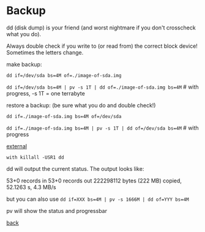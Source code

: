 Backup
======

dd (disk dump) is your friend (and worst nightmare if you don't crosscheck what you do).

Always double check if you write to (or read from) the correct block device! Sometimes the letters change.

make backup:

`dd if=/dev/sda bs=4M of=./image-of-sda.img`

`dd if=/dev/sda bs=4M | pv -s 1T | dd of=./image-of-sda.img bs=4M`	# with progress, -s 1T = one terrabyte

restore a backup: (be sure what you do and double check!)

`dd if=./image-of-sda.img bs=4M of=/dev/sda`

`dd if=./image-of-sda.img bs=4M | pv -s 1T | dd of=/dev/sda bs=4M`	# with progress

[external](http://www.adick.at/2012/02/11/festplatten-klonen-mit-dd/)

`with killall -USR1 dd`

dd will output the current status. The output looks like:

53+0 records in
53+0 records out
222298112 bytes (222 MB) copied, 52.1263 s, 4.3 MB/s

but you can also use `dd if=XXX bs=4M | pv -s 1666M | dd of=YYY bs=4M`

pv will show the status and progressbar

[back](./)

